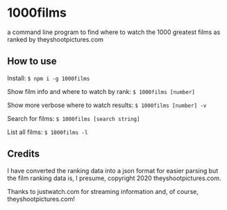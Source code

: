 # 1000films

a command line program to find where to watch the 1000 greatest films as ranked by theyshootpictures.com

## How to use

Install:
`$ npm i -g 1000films`

Show film info and where to watch by rank:
`$ 1000films [number]`

Show more verbose where to watch results:
`$ 1000films [number] -v`

Search for films:
`$ 1000films [search string]`

List all films:
`$ 1000films -l`

## Credits

I have converted the ranking data into a json format for easier parsing but the film ranking data is, I presume, copyright 2020 theyshootpictures.com.

Thanks to justwatch.com for streaming information and, of course, theyshootpictures.com!
